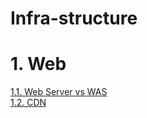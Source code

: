 # Infra-structure


# 1. Web  
[1.1. Web Server vs WAS](/web/web-server-and-was.md)  
[1.2. CDN](/web/CDN.md)  

